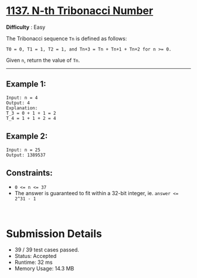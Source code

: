 # [1137. N-th Tribonacci Number](https://leetcode.com/problems/n-th-tribonacci-number/)

**Difficulty** : Easy

The Tribonacci sequence `Tn` is defined as follows: 

```
T0 = 0, T1 = 1, T2 = 1, and Tn+3 = Tn + Tn+1 + Tn+2 for n >= 0.
```

Given `n`, return the value of `Tn`.



---

## Example 1:

```
Input: n = 4
Output: 4
Explanation:
T_3 = 0 + 1 + 1 = 2
T_4 = 1 + 1 + 2 = 4
```

## Example 2:

```
Input: n = 25
Output: 1389537
```


## Constraints:

* `0 <= n <= 37`
* The answer is guaranteed to fit within a 32-bit integer, ie. `answer <= 2^31 - 1`

<br>

# Submission Details

* 39 / 39 test cases passed.
* Status: Accepted
* Runtime: 32 ms
* Memory Usage: 14.3 MB